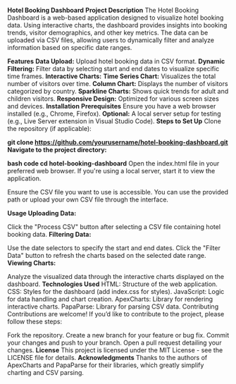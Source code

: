 **Hotel Booking Dashboard**
**Project Description**
The Hotel Booking Dashboard is a web-based application designed to visualize hotel booking data. Using interactive charts, the dashboard provides insights into booking trends, visitor demographics, and other key metrics. The data can be uploaded via CSV files, allowing users to dynamically filter and analyze information based on specific date ranges.

**Features**
**Data Upload:** Upload hotel booking data in CSV format.
**Dynamic Filtering:** Filter data by selecting start and end dates to visualize specific time frames.
**Interactive Charts:**
**Time Series Chart:** Visualizes the total number of visitors over time.
**Column Chart:** Displays the number of visitors categorized by country.
**Sparkline Charts:** Shows quick trends for adult and children visitors.
**Responsive Design:** Optimized for various screen sizes and devices.
**Installation**
**Prerequisites**
Ensure you have a web browser installed (e.g., Chrome, Firefox).
**Optional:** A local server setup for testing (e.g., Live Server extension in Visual Studio Code).
**Steps to Set Up**
Clone the repository (if applicable):


**git clone https://github.com/yourusername/hotel-booking-dashboard.git
Navigate to the project directory:**

**bash code
cd hotel-booking-dashboard**
Open the index.html file in your preferred web browser. If you're using a local server, start it to view the application.

Ensure the CSV file you want to use is accessible. You can use the provided path or upload your own CSV file through the interface.

**Usage
Uploading Data:**

Click the "Process CSV" button after selecting a CSV file containing hotel booking data.
**Filtering Data:**

Use the date selectors to specify the start and end dates.
Click the "Filter Data" button to refresh the charts based on the selected date range.
**Viewing Charts:**

Analyze the visualized data through the interactive charts displayed on the dashboard.
**Technologies Used**
HTML: Structure of the web application.
CSS: Styles for the dashboard (add index.css for styles).
JavaScript: Logic for data handling and chart creation.
ApexCharts: Library for rendering interactive charts.
PapaParse: Library for parsing CSV data.
Contributing
Contributions are welcome! If you’d like to contribute to the project, please follow these steps:

Fork the repository.
Create a new branch for your feature or bug fix.
Commit your changes and push to your branch.
Open a pull request detailing your changes.
****License****
This project is licensed under the MIT License - see the LICENSE file for details.
****Acknowledgments****
Thanks to the authors of ApexCharts and PapaParse for their libraries, which greatly simplify charting and CSV parsing.

